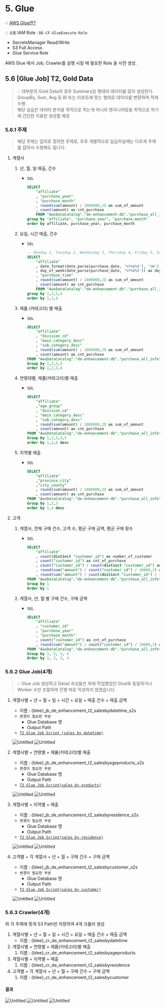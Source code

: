 # 5. Glue

💡 [AWS Glue란?](https://www.notion.so/AWS-Glue-21a4e620cac84c54a1960d5f7d801697?pvs=21)

💡 `공통`
IAM Role : `DE-CF-GlueExecute-Role`
- SecretsManager Read/Write
- S3 Full Access
- Glue Service Role

AWS Glue 에서 Job, Crawler를 실행 시킬 때 필요한 Role 을 사전 생성.
        
## 5.6 [Glue Job] T2, Gold Data

> 💡 대부분의 Gold Data의 경우 Summary된 형태의 데이터를 많이 생성한다.   
GroupBy, Sum, Avg 등 BI 또는 리포트에 맞는 형태로 데이터를 변환하여 적재 수행  
해당 실습은 데이터 분석을 목적으로 하는게 아니라 엔지니어링을 목적으로 하기에 간단한 지표만 생성할 예정

### 5.6.1 주제

> 해당 주제는 임의로 정의한 주제로, 추후 개별적으로 실습하실때는 다르게 주제를 잡아서 수행해도 됩니다.

1. 계열사
    1. 년, 월, 일 매출, 건수
        - `SQL`
            ```sql
            SELECT 
                "affiliate"
                , "purchase_year"
                , "purchase_month"
                , round(sum(amount) / 1000000,2) as sum_of_amount
                , count(amount) as cnt_purchase 
                FROM "AwsDataCatalog"."de-enhancement-db"."purchase_all_info"
            group by "affiliate", "purchase_year", "purchase_month"
            order by affiliate, purchase_year, purchase_month
            ```
            
    2. 요일, 시간 매출, 건수
        - `SQL`
            ```sql
            -- Monday 1, Tuesday 2, Wednesday 3, Thursday 4, Friday 5, Saturday 6, Sunday 7
            SELECT 
                "affiliate"
                , date_format(date_parse(purchase_date, '%Y%m%d'), '%W') as day_of_week
                , day_of_week(date_parse(purchase_date, '%Y%m%d')) as day_of_week_num
                , "purchase_time"
                , round(sum(amount) / 1000000,2) as sum_of_amount
                , count(amount) as cnt_purchase 
                FROM "AwsDataCatalog"."de-enhancement-db"."purchase_all_info"
            group by 1,2,3,4
            order by 1,3,4
            ```
            
    3. 제품 (카테고리) 별 매출
        - `SQL`
            ```sql
            SELECT 
                "affiliate"
                , "division_cd"
                , "main_category_desc"
                , "sub_category_desc"
                , round(sum(amount) / 1000000,2) as sum_of_amount
                , count(amount) as cnt_purchase 
            FROM "AwsDataCatalog"."de-enhancement-db"."purchase_all_info"
            Group by 1,2,3,4
            order by 1,2,3,4
            ```
            
    4. 연령대별, 제품(카테고리)별 매출
        - `SQL`
            ```sql
            SELECT 
                "affiliate"
                ,"age_group"
                , "division_cd"
                , "main_category_desc"
                , "sub_category_desc"
                , round(sum(amount) / 1000000,2) as sum_of_amount
                , count(amount) as cnt_purchase 
            FROM "AwsDataCatalog"."de-enhancement-db"."purchase_all_info"
            Group by 1,2,3,4,5
            order by 1,2,6 desc
            ```
            
    5. 지역별 매출
        - `SQL`
            ```sql
            SELECT 
                "affiliate"
                ,"province_city"
                ,"city_county"
                , round(sum(amount) / 1000000,2) as sum_of_amount
                , count(amount) as cnt_purchase 
            FROM "AwsDataCatalog"."de-enhancement-db"."purchase_all_info"
            Group by 1,2,3
            order by 1,4 desc
            ```
            
2. 고객
    1. 계열사, 전체 구매 건수, 고객 수, 평균 구매 금액, 평균 구매 횟수
        - `SQL`
            ```sql
            SELECT 
                "affiliate"
                , count(distinct "customer_id") as number_of_customer
                , count("customer_id") as cnt_of_purchase
                , count("customer_id") / count(distinct "customer_id") as avg_number_of_purchase
                , round(sum("amount") / count("customer_id") / 10000,2) as avg_purchase_amount
                , round(sum("amount") / count(distinct "customer_id") / 10000,2) as avg_purchase_amount_per_customer
            FROM "AwsDataCatalog"."de-enhancement-db"."purchase_all_info"
            Group by 1
            Order by 1
            ```
            
    2. 계열사, 년, 월 별 구매 건수, 구매 금액
        - `SQL`
            ```sql
            SELECT 
                "affiliate"
                , "customer_id"
                , "purchase_year"
                , "purchase_month"
                , count("customer_id") as cnt_of_purchase
                , round(sum("amount") / count("customer_id") / 10000,2) as avg_purchase_amount
            FROM "AwsDataCatalog"."de-enhancement-db"."purchase_all_info"
            Group by 1, 2, 3, 4
            Order by 1, 2, 3, 4
            ```
            

### 5.6.2 Glue Job(4개)

> 💡 Glue Job 생성하고 Detail 속성들은 위에 작업했었던 Glue와 동일하거나 Worker 수만 조절하여 진행 따로 작성하지 않겠습니다. 

1. 계열사별 + 년 + 월 + 일 + 시간 + 요일 + 매출 건수 + 매출 금액
    - 이름 : {blee}_jb_de_enhancement_t2_salesbydatetime_s2s
    - `변경이 필요한 부분`
        - Glue Database 명
        - Output Path
    - [`T2 Glue Job Script (sales by datetime)`](../scripts/jb_de_enhancement_t2_salesbydatetime_s2s.py)
    
    ![Untitled]( ../img/Untitled%2056.png)
    ![Untitled]( ../img/Untitled%2057.png)
    
2. 계열사별 + 연령별 + 제품(카테고리)별 매출
    - 이름 : {blee}_jb_de_enhancement_t2_salesbyageproducts_s2s
    - `변경이 필요한 부분`
        - Glue Database 명
        - Output Path
    - [`T2 Glue Job Script(sales by products)`](../scripts/jb_de_enhancement_t2_salesbyageproducts_s2s.py)
        
    ![Untitled]( ../img/Untitled%2058.png)
    ![Untitled]( ../img/Untitled%2059.png)
    
3. 계열사별 + 지역별 + 매출
    - 이름 : {blee}_jb_de_enhancement_t2_salesbyresidence_s2s
    - `변경이 필요한 부분`
        - Glue Database 명
        - Output Path
    - [`T2 Glue Job Script(sales by residence)`](../scripts/jb_de_enhancement_t2_salesbyresidence_s2s.py.py)
    
    ![Untitled]( ../img/Untitled%2060.png)
    ![Untitled]( ../img/Untitled%2061.png)
    
4. 고객별 + 각 계열사 + 년 + 월 + 구매 건수 + 구매 금액
    - 이름 :  {blee}_jb_de_enhancement_t2_salesbycustomer_s2s
    - `변경이 필요한 부분`
        - Glue Database 명
        - Output Path
    - [`T2 Glue Job Script(sales by customer)`](../scripts/jb_de_enhancement_t2_salesbycustomer_s2s.py)
    
    ![Untitled]( ../img/Untitled%2062.png)
    ![Untitled]( ../img/Untitled%2063.png)
    

### 5.6.3 Crawler(4개)

위 각 주제에 맞게 S3 Path만 지정하여 4개 크롤러 생성 

1. 계열사별 + 년 + 월 + 일 + 시간 + 요일 + 매출 건수 + 매출 금액
    - 이름 : {blee}_cr_de_enhancement_t2_salesbydatetime
2. 계열사별 + 연령별 + 제품(카테고리)별 매출
    1. 이름 : {blee}_cr_de_enhancement_t2_salesbyageproducts
3. 계열사별 + 지역별 + 매출
    1. 이름 : {blee}_cr_de_enhancement_t2_salesbyresidence
4. 고객별 + 각 계열사 + 년 + 월 + 구매 건수 + 구매 금액
    1. 이름 : {blee}_cr_de_enhancement_t2_salesbycustomer

#### 결과
![Untitled]( ../img/Untitled%2064.png)
![Untitled]( ../img/Untitled%2065.png)
![Untitled]( ../img/Untitled%2066.png)